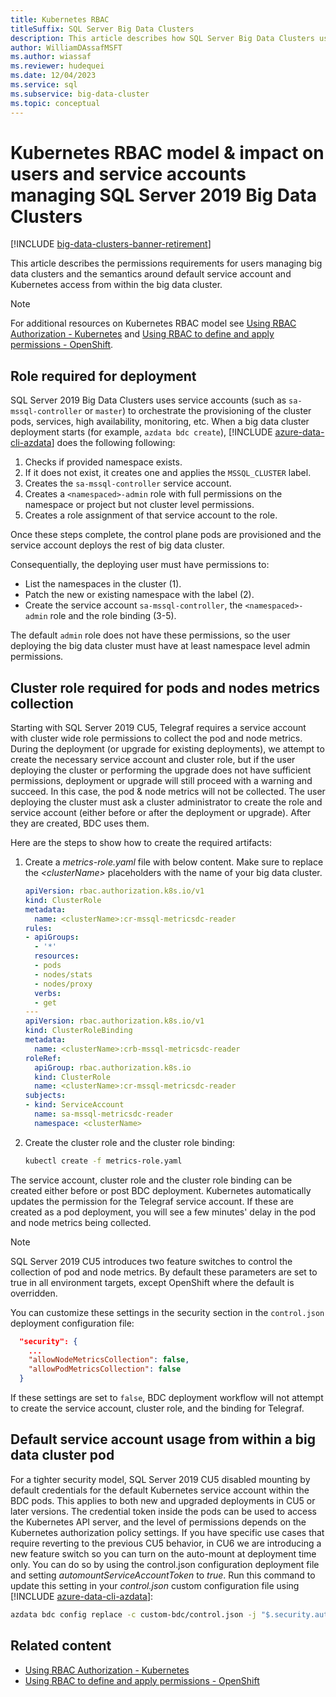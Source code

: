 ```yaml
---
title: Kubernetes RBAC
titleSuffix: SQL Server Big Data Clusters
description: This article describes how SQL Server Big Data Clusters uses RBAC with Kubernetes.
author: WilliamDAssafMSFT
ms.author: wiassaf
ms.reviewer: hudequei
ms.date: 12/04/2023
ms.service: sql
ms.subservice: big-data-cluster
ms.topic: conceptual
---
```


# Kubernetes RBAC model & impact on users and service accounts managing SQL Server 2019 Big Data Clusters

[!INCLUDE [big-data-clusters-banner-retirement](../includes/bdc-banner-retirement.md)]

This article describes the permissions requirements for users managing big data clusters and the semantics around default service account and Kubernetes access from within the big data cluster.

> [!NOTE]
> For additional resources on Kubernetes RBAC model see [Using RBAC Authorization - Kubernetes](https://kubernetes.io/docs/reference/access-authn-authz/rbac/) and [Using RBAC to define and apply permissions - OpenShift](https://docs.openshift.com/container-platform/4.4/authentication/using-rbac.html).

## Role required for deployment

SQL Server 2019 Big Data Clusters uses service accounts (such as `sa-mssql-controller` or `master`) to orchestrate the provisioning of the cluster pods, services, high availability, monitoring, etc. When a big data cluster deployment starts (for example, `azdata bdc create`), [!INCLUDE [azure-data-cli-azdata](../includes/azure-data-cli-azdata.md)] does the following following:

1. Checks if provided namespace exists.
1. If it does not exist, it creates one and applies the `MSSQL_CLUSTER` label.
1. Creates the `sa-mssql-controller` service account.
1. Creates a `<namespaced>-admin` role with full permissions on the namespace or project but not cluster level permissions.
1. Creates a role assignment of that service account to the role.

Once these steps complete, the control plane pods are provisioned and the service account deploys the rest of big data cluster.  

Consequentially, the deploying user must have permissions to:

- List the namespaces in the cluster (1).
- Patch the new or existing namespace with the label (2).
- Create the service account `sa-mssql-controller`, the `<namespaced>-admin` role and the role binding (3-5).

The default `admin` role does not have these permissions, so the user deploying the big data cluster must have at least namespace level admin permissions.

## Cluster role required for pods and nodes metrics collection

Starting with SQL Server 2019 CU5, Telegraf requires a service account with cluster wide role permissions to collect the pod and node metrics. During the deployment (or upgrade for existing deployments), we attempt to create the necessary service account and cluster role, but if the user deploying the cluster or performing the upgrade does not have sufficient permissions, deployment or upgrade will still proceed with a warning and succeed. In this case, the pod & node metrics will not be collected. The user deploying the cluster must ask a cluster administrator to create the role and service account (either before or after the deployment or upgrade). After they are created, BDC uses them. 

Here are the steps to show how to create the required artifacts:

1. Create a *metrics-role.yaml* file with below content. Make sure to replace the *\<clusterName\>* placeholders  with the name of your big data cluster.

   ```yaml
   apiVersion: rbac.authorization.k8s.io/v1
   kind: ClusterRole
   metadata:
     name: <clusterName>:cr-mssql-metricsdc-reader
   rules:
   - apiGroups:
     - '*'
     resources:
     - pods
     - nodes/stats
     - nodes/proxy
     verbs:
     - get
   ---
   apiVersion: rbac.authorization.k8s.io/v1
   kind: ClusterRoleBinding
   metadata:
     name: <clusterName>:crb-mssql-metricsdc-reader
   roleRef:
     apiGroup: rbac.authorization.k8s.io
     kind: ClusterRole
     name: <clusterName>:cr-mssql-metricsdc-reader
   subjects:
   - kind: ServiceAccount
     name: sa-mssql-metricsdc-reader
     namespace: <clusterName>
   ```

1. Create the cluster role and the cluster role binding:

   ```bash
   kubectl create -f metrics-role.yaml
   ```

The service account, cluster role and the cluster role binding can be created either before or post BDC deployment. Kubernetes automatically updates the permission for the Telegraf service account. If these are created as a pod deployment, you will see a few minutes' delay in the pod and node metrics being collected.

> [!NOTE]
> SQL Server 2019 CU5 introduces two feature switches to control the collection of pod and node metrics. By default these parameters are set to true in all environment targets, except OpenShift where the default is overridden. 

You can customize these settings in the security section in the `control.json` deployment configuration file:

```json
  "security": {
    ...
    "allowNodeMetricsCollection": false,
    "allowPodMetricsCollection": false
  }
```

If these settings are set to `false`, BDC deployment workflow will not attempt to create the service account, cluster role, and the binding for Telegraf.

## Default service account usage from within a big data cluster pod

For a tighter security model, SQL Server 2019 CU5 disabled mounting by default credentials for the default Kubernetes service account within the BDC pods. This applies to both new and upgraded deployments in CU5 or later versions.
The credential token inside the pods can be used to access the Kubernetes API server, and the level of permissions depends on the Kubernetes authorization policy settings. If you have specific use cases that require reverting to the previous CU5 behavior, in CU6 we are introducing a new feature switch so you can turn on the auto-mount at deployment time only. You can do so by using the control.json configuration deployment file and setting *automountServiceAccountToken* to *true*. Run this command to update this setting in your *control.json* custom configuration file using [!INCLUDE [azure-data-cli-azdata](../includes/azure-data-cli-azdata.md)]: 

``` bash
azdata bdc config replace -c custom-bdc/control.json -j "$.security.automountServiceAccountToken=true"
```

## Related content

- [Using RBAC Authorization - Kubernetes](https://kubernetes.io/docs/reference/access-authn-authz/rbac/)
- [Using RBAC to define and apply permissions - OpenShift](https://docs.openshift.com/container-platform/4.4/authentication/using-rbac.html)
